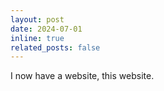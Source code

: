 ```yaml
---
layout: post
date: 2024-07-01
inline: true
related_posts: false
---
```


I now have a website, this website.
